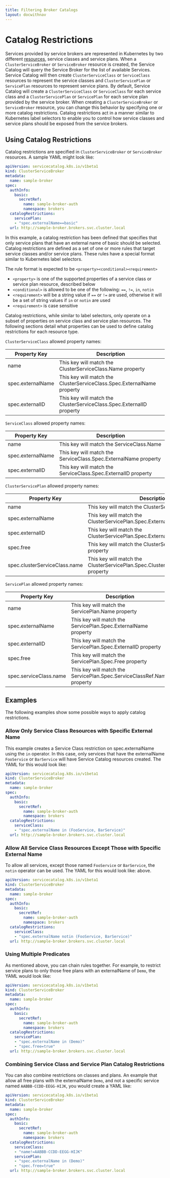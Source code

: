 ```yaml
---
title: Filtering Broker Catalogs
layout: docwithnav
---
```


# Catalog Restrictions

Services provided by service brokers are represented in Kubernetes by two 
different [resources](resources.md), service classes and service plans. When a 
`ClusterServiceBroker` or `ServiceBroker` resource is created, the Service 
Catalog will query the Service Broker for the list of available Services. 
Service Catalog will then create `ClusterServiceClass` or `ServiceClass` 
resources to represent the service classes and `ClusterServicePlan` or 
`ServicePlan` resources to represent service plans. By default, Service Catalog
will create a `ClusterServiceClass` or `ServiceClass` for each service class 
and a `ClusterServicePlan` or `ServicePlan` for each service plan 
provided by the service broker. When creating a `ClusterServiceBroker` or 
`ServiceBroker` resource, you can change this behavior by specifying one or 
more catalog restrictions. Catalog restrictions act in a manner similar to 
Kubernetes label selectors to enable you to control how service classes and 
service plans should be exposed from the service brokers.

## Using Catalog Restrictions

Catalog restrictions are specified in `ClusterServiceBroker` or `ServiceBroker`
 resources. A sample YAML might look like:

```yaml
apiVersion: servicecatalog.k8s.io/v1beta1
kind: ClusterServiceBroker
metadata:
  name: sample-broker
spec:
  authInfo:
    basic:
      secretRef:
        name: sample-broker-auth
        namespace: brokers
  catalogRestrictions:
    servicePlan:
    - "spec.externalName==basic"
  url: http://sample-broker.brokers.svc.cluster.local
```

In this example, a catalog restriction has been defined that specifies that 
only service plans that have an external name of basic should be selected. 
Catalog restrictions are defined as a set of one or more rules that target 
 service classes and/or service plans. These rules have a special format
 similar to Kubernetes label selectors. 

The rule format is expected to be `<property><conditional><requirement>`

* `<property>` is one of the supported properties of a service class or service plan resource, described below
* `<conditional>` is allowed to be one of the following: `==`, `!=`, `in`, `notin`
* `<requirement>` will be a string value if `==` or `!=` are used, otherwise it will be a set of string values if `in` or `notin` are used
* `<requirement>` is case sensitive

Catalog restrictions, while similar to label selectors, only operate on a 
subset of properties on service class and service plan resources. The following
 sections detail what properties can be used to define catalog restrictions for
  each resource type.  

`ClusterServiceClass` allowed property names:

| Property Key    | Description    
| -------------   | ------------- 
| name |  This key will match the ClusterServiceClass.Name property
| spec.externalName | This key will match the ClusterServiceClass.Spec.ExternalName property
| spec.externalID | This key will match the ClusterServiceClass.Spec.ExternalID property

`ServiceClass` allowed property names:

| Property Key    | Description  
| ------------    | -------------
| name |  This key will match the ServiceClass.Name 
| spec.externalName | This key will match the ServiceClass.Spec.ExternalName property 
| spec.externalID | This key will match the ServiceClass.Spec.ExternalID property

`ClusterServicePlan` allowed property names:

| Property Key    | Description    
| ------------    | -------------
| name | This key will match the ClusterServicePlan.Name 
| spec.externalName | This key will match the ClusterServicePlan.Spec.ExternalName property
| spec.externalID | This key will match the ClusterServicePlan.Spec.ExternalID property 
| spec.free | This key will match the ClusterServicePlan.Spec.Free property 
| spec.clusterServiceClass.name | This key will match the ClusterServicePlan.Spec.ClusterServiceClassRef.Name property

`ServicePlan` allowed property names:

| Property Key    | Description    
| ------------    | -------------
| name | This key will match the ServicePlan.Name property 
| spec.externalName | This key will match the ServicePlan.Spec.ExternalName property 
| spec.externalID | This key will match the ServicePlan.Spec.ExternalID property 
| spec.free | This key will match the ServicePlan.Spec.Free property 
| spec.serviceClass.name | This key will match the ServicePlan.Spec.ServiceClassRef.Name property

## Examples

The following examples show some possible ways to apply catalog restrictions.

### Allow Only Service Class Resources with Specific External Name

This example creates a Service Class restriction on spec.externalName using the
 `in` operator. In this case, only services that have the externalName 
 `FooService` or `BarService` will have Service Catalog resources created. 
 The YAML for this would look like:

```yaml
apiVersion: servicecatalog.k8s.io/v1beta1
kind: ClusterServiceBroker
metadata:
  name: sample-broker
spec:
  authInfo:
    basic:
      secretRef:
        name: sample-broker-auth
        namespace: brokers
  catalogRestrictions:
    serviceClass:
    - "spec.externalName in (FooService, BarService)"
  url: http://sample-broker.brokers.svc.cluster.local
```

### Allow All Service Class Resources Except Those with Specific External Name

 To allow all services, except those named `FooService` or `BarService`, 
 the `notin` operator can be used. The YAML for this would look like:
 above.

```yaml
apiVersion: servicecatalog.k8s.io/v1beta1
kind: ClusterServiceBroker
metadata:
  name: sample-broker
spec:
  authInfo:
    basic:
      secretRef:
        name: sample-broker-auth
        namespace: brokers
  catalogRestrictions:
    serviceClass:
    - "spec.externalName notin (FooService, BarService)"
  url: http://sample-broker.brokers.svc.cluster.local
```

### Using Multiple Predicates

As mentioned above, you can chain rules together. For example,
to restrict service plans to only those free plans with an externalName of 
`Demo`, the YAML would look like:

```yaml
apiVersion: servicecatalog.k8s.io/v1beta1
kind: ClusterServiceBroker
metadata:
  name: sample-broker
spec:
  authInfo:
    basic:
      secretRef:
        name: sample-broker-auth
        namespace: brokers
  catalogRestrictions:
    servicePlan:
    - "spec.externalName in (Demo)"
    - "spec.free=true"
  url: http://sample-broker.brokers.svc.cluster.local
```

### Combining Service Class and Service Plan Catalog Restrictions

You can also combine restrictions on classes and plans. An example that 
allow all free plans with the externalName `Demo`, and not a specific service
 named `AABBB-CCDD-EEGG-HIJK`, you would create a YAML like:

```yaml
apiVersion: servicecatalog.k8s.io/v1beta1
kind: ClusterServiceBroker
metadata:
  name: sample-broker
spec:
  authInfo:
    basic:
      secretRef:
        name: sample-broker-auth
        namespace: brokers
  catalogRestrictions:
    serviceClass:
    - "name!=AABBB-CCDD-EEGG-HIJK"
    servicePlan:
    - "spec.externalName in (Demo)"
    - "spec.free=true"
  url: http://sample-broker.brokers.svc.cluster.local
```
